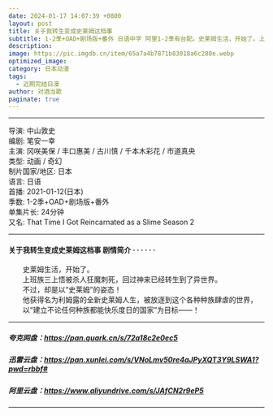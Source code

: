```yaml
---
date: 2024-01-17 14:07:39 +0800
layout: post
title: 关于我转生变成史莱姆这档事
subtitle: 1-2季+OAD+剧场版+番外 日语中字 阿里1-2季有台配。史莱姆生活，开始了。上班族三上悟被杀人狂魔刺死，回过神来已经转生到了异世界。不过，却是以“史莱姆”的姿态！他获得名为利姆露的全新史莱姆人生，被放逐到这个各种种族肆虐的世界，  
description: 
image: https://pic.imgdb.cn/item/65a7a4b7871b83018a6c280e.webp
optimized_image: 
category: 日本动漫
tags:
  - 近期完结日漫
author: 对酒当歌
paginate: true
---
```



---

导演: 中山敦史  
编剧: 笔安一幸  
主演: 冈咲美保 / 丰口惠美 / 古川慎 / 千本木彩花 / 市道真央  
类型: 动画 / 奇幻  
制片国家/地区: 日本  
语言: 日语  
首播: 2021-01-12(日本)  
季数: 1-2季+OAD+剧场版+番外  
单集片长: 24分钟  
又名: That Time I Got Reincarnated as a Slime Season 2  

---

#### 关于我转生变成史莱姆这档事 剧情简介 · · · · · ·

　　史莱姆生活，开始了。  
　　上班族三上悟被杀人狂魔刺死，回过神来已经转生到了异世界。  
　　不过，却是以“史莱姆”的姿态！  
　　他获得名为利姆露的全新史莱姆人生，被放逐到这个各种种族肆虐的世界，  
　　以“建立不论任何种族都能快乐度日的国家”为目标——！  

---

##### 夸克网盘：<https://pan.quark.cn/s/72a18c2e0ec5>

##### 迅雷云盘：<https://pan.xunlei.com/s/VNoLmv50re4aJPyXQT3Y9LSWA1?pwd=rbbf#>

##### 阿里云盘：<https://www.aliyundrive.com/s/JAfCN2r9eP5>

---
